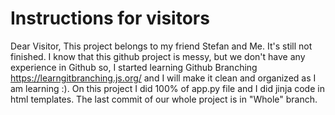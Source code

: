 # Instructions for visitors

Dear Visitor,
This project belongs to my friend Stefan and Me. 
It's still not finished.
I know that this github project is messy, but we don't have any experience in Github so, I started learning Github Branching https://learngitbranching.js.org/ and I will make it clean and organized as I am learning :). On this project I did 100% of app.py file and I did jinja code in html templates.
The last commit of our whole project is in "Whole" branch.
